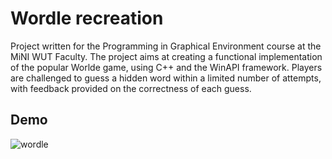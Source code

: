 # Wordle recreation

Project written for the Programming in Graphical Environment course at the MiNI WUT Faculty. The project aims at creating a functional implementation of the popular Worlde game, using C++ and the WinAPI framework. Players are challenged to guess a hidden word within a limited number of attempts, with feedback provided on the correctness of each guess. 

## Demo
![wordle](https://github.com/mslup/PIGE-Wordle/assets/132074948/1e3013a3-2f80-4ff2-9581-1b9853a748d8)
